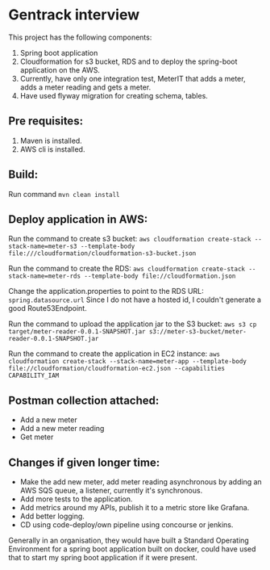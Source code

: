 # Gentrack interview

This project has the following components:
1. Spring boot application
2. Cloudformation for s3 bucket, RDS and to deploy the spring-boot application on the AWS.
3. Currently, have only one integration test, MeterIT that adds a meter, adds a meter reading and gets a meter. 
4. Have used flyway migration for creating schema, tables. 

## Pre requisites:

1. Maven is installed.
2. AWS cli is installed.

## Build:

Run command ```mvn clean install```

## Deploy application in AWS:

Run the command to create s3 bucket: ```aws cloudformation create-stack --stack-name=meter-s3 --template-body file:///cloudformation/cloudformation-s3-bucket.json```

Run the command to create the RDS: ```aws cloudformation create-stack --stack-name=meter-rds --template-body file://cloudformation.json```

Change the application.properties to point to the RDS URL: `spring.datasource.url`
Since I do not have a hosted id, I couldn't generate a good Route53Endpoint. 

Run the command to upload the application jar to the S3 bucket: ```aws s3 cp target/meter-reader-0.0.1-SNAPSHOT.jar s3://meter-s3-bucket/meter-reader-0.0.1-SNAPSHOT.jar```

Run the command to create the application in EC2 instance: ```aws cloudformation create-stack --stack-name=meter-app --template-body file://cloudformation/cloudformation-ec2.json --capabilities CAPABILITY_IAM```


## Postman collection attached:

* Add a new meter
* Add a new meter reading
* Get meter

## Changes if given longer time:

* Make the add new meter, add meter reading asynchronous by adding an AWS SQS queue, a listener, currently it's synchronous.
* Add more tests to the application.
* Add metrics around my APIs, publish it to a metric store like Grafana.
* Add better logging.
* CD using code-deploy/own pipeline using concourse or jenkins.

Generally in an organisation, they would have built a Standard Operating Environment for a spring boot application built on 
docker, could have used that to start my spring boot application if it were present.
